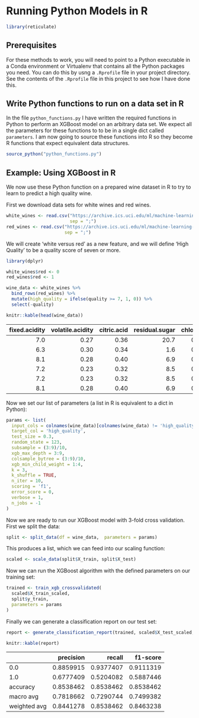 Running Python Models in R
================

``` r
library(reticulate)
```

## Prerequisites

For these methods to work, you will need to point to a Python executable
in a Conda environment or Virtualenv that contains all the Python
packages you need. You can do this by usng a `.Rprofile` file in your
project directory. See the contents of the `.Rprofile` file in this
project to see how I have done this.

## Write Python functions to run on a data set in R

In the file `python_functions.py` I have written the required functions
in Python to perform an XGBoost model on an arbitrary data set. We
expect all the parameters for these functions to to be in a single dict
called `parameters`. I am now going to source these functions into R so
they become R functions that expect equivalent data structures.

``` r
source_python("python_functions.py")
```

## Example: Using XGBoost in R

We now use these Python function on a prepared wine dataset in R to try
to learn to predict a high quality wine.

First we download data sets for white wines and red wines.

``` r
white_wines <- read.csv("https://archive.ics.uci.edu/ml/machine-learning-databases/wine-quality/winequality-white.csv",
                        sep = ";")
red_wines <- read.csv("https://archive.ics.uci.edu/ml/machine-learning-databases/wine-quality/winequality-red.csv", 
                      sep = ";")
```

We will create ‘white versus red’ as a new feature, and we will define
‘High Quality’ to be a quality score of seven or more.

``` r
library(dplyr)

white_wines$red <- 0
red_wines$red <- 1

wine_data <- white_wines %>% 
  bind_rows(red_wines) %>% 
  mutate(high_quality = ifelse(quality >= 7, 1, 0)) %>% 
  select(-quality)

knitr::kable(head(wine_data))
```

| fixed.acidity | volatile.acidity | citric.acid | residual.sugar | chlorides | free.sulfur.dioxide | total.sulfur.dioxide | density |   pH | sulphates | alcohol | red | high\_quality |
|--------------:|-----------------:|------------:|---------------:|----------:|--------------------:|---------------------:|--------:|-----:|----------:|--------:|----:|--------------:|
|           7.0 |             0.27 |        0.36 |           20.7 |     0.045 |                  45 |                  170 |  1.0010 | 3.00 |      0.45 |     8.8 |   0 |             0 |
|           6.3 |             0.30 |        0.34 |            1.6 |     0.049 |                  14 |                  132 |  0.9940 | 3.30 |      0.49 |     9.5 |   0 |             0 |
|           8.1 |             0.28 |        0.40 |            6.9 |     0.050 |                  30 |                   97 |  0.9951 | 3.26 |      0.44 |    10.1 |   0 |             0 |
|           7.2 |             0.23 |        0.32 |            8.5 |     0.058 |                  47 |                  186 |  0.9956 | 3.19 |      0.40 |     9.9 |   0 |             0 |
|           7.2 |             0.23 |        0.32 |            8.5 |     0.058 |                  47 |                  186 |  0.9956 | 3.19 |      0.40 |     9.9 |   0 |             0 |
|           8.1 |             0.28 |        0.40 |            6.9 |     0.050 |                  30 |                   97 |  0.9951 | 3.26 |      0.44 |    10.1 |   0 |             0 |

Now we set our list of parameters (a list in R is equivalent to a dict
in Python):

``` r
params <- list(
  input_cols = colnames(wine_data)[colnames(wine_data) != 'high_quality'],
  target_col = 'high_quality',
  test_size = 0.3,
  random_state = 123,
  subsample = (3:9)/10, 
  xgb_max_depth = 3:9,
  colsample_bytree = (3:9)/10,
  xgb_min_child_weight = 1:4,
  k = 3,
  k_shuffle = TRUE,
  n_iter = 10,
  scoring = 'f1',
  error_score = 0,
  verbose = 1,
  n_jobs = -1
)
```

Now we are ready to run our XGBoost model with 3-fold cross validation.
First we split the data:

``` r
split <- split_data(df = wine_data,  parameters = params)
```

This produces a list, which we can feed into our scaling function:

``` r
scaled <- scale_data(split$X_train, split$X_test)
```

Now we can run the XGBoost algorithm with the defined parameters on our
training set:

``` r
trained <- train_xgb_crossvalidated(
  scaled$X_train_scaled,
  split$y_train,
  parameters = params
)
```

Finally we can generate a classification report on our test set:

``` r
report <- generate_classification_report(trained, scaled$X_test_scaled, split$y_test)

knitr::kable(report)
```

|              | precision |    recall |  f1-score |
|:-------------|----------:|----------:|----------:|
| 0.0          | 0.8859915 | 0.9377407 | 0.9111319 |
| 1.0          | 0.6777409 | 0.5204082 | 0.5887446 |
| accuracy     | 0.8538462 | 0.8538462 | 0.8538462 |
| macro avg    | 0.7818662 | 0.7290744 | 0.7499382 |
| weighted avg | 0.8441278 | 0.8538462 | 0.8463238 |
